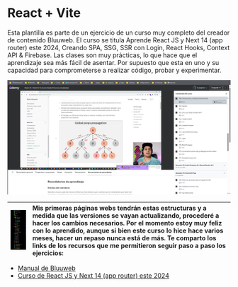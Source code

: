 # React + Vite

Esta plantilla es parte de un ejercicio de un curso muy completo del creador de contenido Bluuweb. El curso se titula Aprende React JS y Next 14 (app router) este 2024, Creando SPA, SSG, SSR con Login, React Hooks, Context API &amp; Firebase. Las clases son muy prácticas, lo que hace que el aprendizaje sea más fácil de asentar. Por supuesto que esta en uno y su capacidad para comprometerse a realizar código, probar y experimentar.

[![Bluuweb ](readMeImage_2.png "Bluuweb ")](https://www.udemy.com/course/curso-react-js/learn/lecture/35323510#learning-tools "Bluuweb ")

| [![Bluuweb ](readMeImage_1.png "Bluuweb ")](https://bluuweb.dev/05-react/06-context-auth.html "Bluuweb ") | Mis primeras páginas webs tendrán estas estructuras y a medida que las versiones se vayan actualizando, procederé a hacer los cambios necesarios. Por el momento estoy muy feliz con lo aprendido, aunque si bien este curso lo hice hace varios meses, hacer un repaso nunca está de más. Te comparto los links de los recursos que me permitieron seguir paso a paso los ejercicios: |
|:---:|:---|

- [Manual de Bluuweb](https://bluuweb.dev/05-react/06-context-auth.html "Manual de Bluuweb")
- [Curso de  React JS y Next 14 (app router) este 2024](https://www.udemy.com/course/curso-react-js/learn/lecture/35323510#learning-tools "Curso de  React JS y Next 14 (app router) este 2024")


